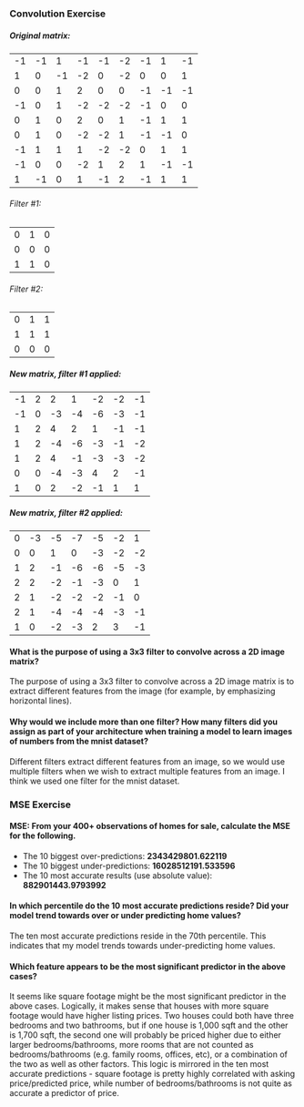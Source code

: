 ### Convolution Exercise

##### Original matrix:

| |  |  |  |  |  |  |  |  |
|---|---|---|---|---|---|---|---|---|
|-1|-1| 1|-1|-1|-2|-1|1|-1|
|1|0|-1|-2|0|-2|0|0|1|
|0|0|1|2|0|0|-1|-1|-1|
|-1|0|1|-2|-2|-2|-1|0|0|
|0|1|0|2|0|1|-1|1|1|
|0|1|0|-2|-2|1|-1|-1|0|
|-1|1|1|1|-2|-2|0|1|1|
|-1|0|0|-2|1|2|1|-1|-1|
|1|-1|0|1|-1|2|-1|1|1|

###### Filter #1:

| | | |
|---|---|---|
|0|1|0|
|0|0|0|
|1|1|0|


###### Filter #2:

| | | |
|---|---|---|
|0|1|1|
|1|1|1|
|0|0|0|

##### New matrix, filter #1 applied:

| |  |  |  |  |  |  |
|---|---|---|---|---|---|---|
|-1|2|2|1|-2|-2|-1|
|-1|0|-3|-4|-6|-3|-1|
|1|2|4|2|1|-1|-1|
|1|2|-4|-6|-3|-1|-2|
|1|2|4|-1|-3|-3|-2|
|0|0|-4|-3|4|2|-1|
|1|0|2|-2|-1|1|1|


##### New matrix, filter #2 applied:


| |  |  |  |  |  |  |
|---|---|---|---|---|---|---|
|0|-3|-5|-7|-5|-2|1|
|0|0|1|0|-3|-2|-2|
|1|2|-1|-6|-6|-5|-3|
|2|2|-2|-1|-3|0|1|
|2|1|-2|-2|-2|-1|0|
|2|1|-4|-4|-4|-3|-1|
|1|0|-2|-3|2|3|-1|

#### What is the purpose of using a 3x3 filter to convolve across a 2D image matrix?
The purpose of using a 3x3 filter to convolve across a 2D image matrix is to extract different features from the image (for example, by emphasizing horizontal lines).

#### Why would we include more than one filter? How many filters did you assign as part of your architecture when training a model to learn images of numbers from the mnist dataset?
Different filters extract different features from an image, so we would use multiple filters when we wish to extract multiple features from an image. I think we used one filter for the mnist dataset. 


### MSE Exercise

#### MSE: From your 400+ observations of homes for sale, calculate the MSE for the following.
- The 10 biggest over-predictions: **2343429801.622119**
- The 10 biggest under-predictions: **16028512191.533596**
- The 10 most accurate results (use absolute value): **882901443.9793992**

#### In which percentile do the 10 most accurate predictions reside? Did your model trend towards over or under predicting home values?
The ten most accurate predictions reside in the 70th percentile. This indicates that my model trends towards under-predicting home values.

#### Which feature appears to be the most significant predictor in the above cases?
It seems like square footage might be the most significant predictor in the above cases. Logically, it makes sense that houses with more square footage would have higher listing prices. Two houses could both have three bedrooms and two bathrooms, but if one house is 1,000 sqft and the other is 1,700 sqft, the second one will probably be priced higher due to either larger bedrooms/bathrooms, more rooms that are not counted as bedrooms/bathrooms (e.g. family rooms, offices, etc), or a combination of the two as well as other factors. This logic is mirrored in the ten most accurate predictions - square footage is pretty highly correlated with asking price/predicted price, while number of bedrooms/bathrooms is not quite as accurate a predictor of price. 

